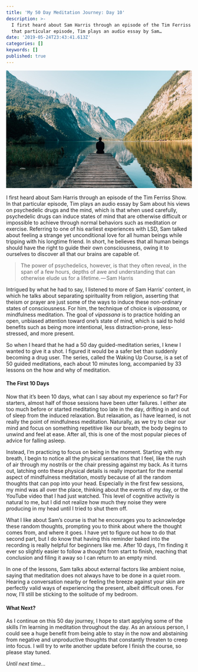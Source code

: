 ```yaml
---
title: 'My 50 Day Meditation Journey: Day 10'
description: >-
  I first heard about Sam Harris through an episode of the Tim Ferriss Show. In
  that particular episode, Tim plays an audio essay by Sam…
date: '2019-05-24T23:43:41.613Z'
categories: []
keywords: []
published: true
---
```


![](./1__uio3DU9E__w__rkgm3FoAwgw.jpeg)

I first heard about Sam Harris through an episode of the Tim Ferriss Show. In that particular episode, Tim plays an audio essay by Sam about his views on psychedelic drugs and the mind, which is that when used carefully, psychedelic drugs can induce states of mind that are otherwise difficult or impossible to achieve through normal behaviors such as meditation or exercise. Referring to one of his earliest experiences with LSD, Sam talked about feeling a strange yet unconditional love for all human beings while tripping with his longtime friend. In short, he believes that all human beings should have the right to guide their own consciousness, owing it to ourselves to discover all that our brains are capable of.

> The power of psychedelics, however, is that they often reveal, in the span of a few hours, depths of awe and understanding that can otherwise elude us for a lifetime. — Sam Harris

Intrigued by what he had to say, I listened to more of Sam Harris’ content, in which he talks about separating spirituality from religion, asserting that theism or prayer are just some of the ways to induce these non-ordinary states of consciousness. For him, the technique of choice is _vipassana,_ or mindfulness meditation. The goal of _vipassana_ is to practice holding an open, unbiased attention toward one’s state of mind, which is said to hold benefits such as being more intentional, less distraction-prone, less-stressed, and more present.

So when I heard that he had a 50 day guided-meditation series, I knew I wanted to give it a shot. I figured it would be a safer bet than suddenly becoming a drug user. The series, called the Waking Up Course, is a set of 50 guided meditations, each about 10 minutes long, accompanied by 33 lessons on the how and why of meditation.

#### The First 10 Days

Now that it’s been 10 days, what can I say about my experience so far? For starters, almost half of those sessions have been utter failures. I either ate too much before or started meditating too late in the day, drifting in and out of sleep from the induced relaxation. But relaxation, as I have learned, is not really the point of mindfulness meditation. Naturally, as we try to clear our mind and focus on something repetitive like our breath, the body begins to unwind and feel at ease. After all, this is one of the most popular pieces of advice for falling asleep.

Instead, I’m practicing to focus on being in the moment. Starting with my breath, I begin to notice all the physical sensations that I feel, like the rush of air through my nostrils or the chair pressing against my back. As it turns out, latching onto these physical details is really important for the mental aspect of mindfulness meditation, mostly because of all the random thoughts that can pop into your head. Especially in the first few sessions, my mind was all over the place, thinking about the events of my day, or the YouTube video that I had just watched. This level of cognitive activity is natural to me, but I did not realize how much they noise they were producing in my head until I tried to shut them off.

What I like about Sam’s course is that he encourages you to acknowledge these random thoughts, prompting you to think about where the thought comes from, and where it goes. I have yet to figure out how to do that second part, but I do know that having this reminder baked into the recording is really helpful for beginners like me. After 10 days, I’m finding it ever so slightly easier to follow a thought from start to finish, reaching that conclusion and filing it away so I can return to an empty mind.

In one of the lessons, Sam talks about external factors like ambient noise, saying that meditation does not always have to be done in a quiet room. Hearing a conversation nearby or feeling the breeze against your skin are perfectly valid ways of experiencing the present, albeit difficult ones. For now, I’ll still be sticking to the solitude of my bedroom.

#### What Next?

As I continue on this 50 day journey, I hope to start applying some of the skills I’m learning in meditation throughout the day. As an anxious person, I could see a huge benefit from being able to stay in the now and abstaining from negative and unproductive thoughts that constantly threaten to creep into focus. I will try to write another update before I finish the course, so please stay tuned.

_Until next time…_
